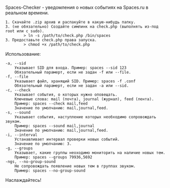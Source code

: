 Spaces-Checker - уведомления о новых событиях на Spaces.ru в реальном времени.

	1. Скачайте .zip архив и распакуйте в какую-нибудь папку.
	3. (не обязательно) Создайте симлинк на check.php (выполнять из-под root или с sudo).
			> ln -s /path/to/check.php /bin/spaces
	3. Предоставьте check.php права запуска.
	 		> chmod +x /path/to/check.php

Использование:

	-a,	--sid
		Указывает SID для входа. Пример: spaces --sid 123
		Обязательный парамерт, если не задан -f или --file.
	-f, --file
		Указывает файл, хранящий SID. Пример: spaces -f .conf
		Обязательный парамерт, если не задан -a или --sid.
	-c, --check
		Указывает события, о которых нужно оповещать.
		Ключевые слова: mail (почта), journal (журнал), feed (лента).
		Пример: spaces --check mail,feed
		Значение по умолчанию: mail,journal,feed.
	-s, --sound
		Указывает события, наступление которых необходимо сопровождать звуком.
		Пример: spaces --sound mail,journal
		Значение по умолчанию: mail,journal,feed.
	-i, --interval
		Устанавливает интервал проверки новых событий.
		Значение по умолчанию: 3.
	-g, --groups
		Указывает, какие группы неоходимо мониторить на наличие новых тем.
		Пример: spaces --groups 79936,5692
	-ngs, --no-group-sound
		Не сопровождать появление новых тем в группах звуком.
		Пример: spaces --no-group-sound

Наслаждайтесь!